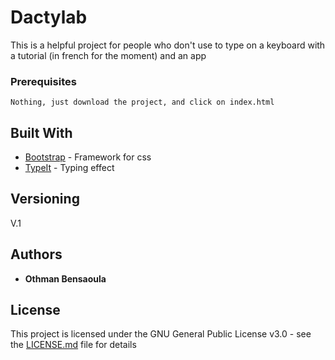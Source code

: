 # Dactylab

This is a helpful project for people who don't use to type on a keyboard with a tutorial (in french for the moment) and an app

### Prerequisites

```
Nothing, just download the project, and click on index.html
```

## Built With

* [Bootstrap](https://getbootstrap.com/) - Framework for css
* [TypeIt](https://typeitjs.com/) - Typing effect


## Versioning

V.1

## Authors

* **Othman Bensaoula**

## License

This project is licensed under the GNU General Public License v3.0  - see the [LICENSE.md](LICENSE.md) file for details
